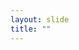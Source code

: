 ```yaml
---
layout: slide
title: ""
---
```


<section data-background-image="assets/images/Slide55.png" data-background-size="70%" data-background-position="center"></section>
